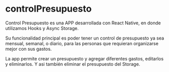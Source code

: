# controlPresupuesto

Control Presupuesto es una APP desarrollada con React Native, en donde utilizamos Hooks y Async Storage.

Su funcionalidad principal es poder tener un control de presupuesto ya sea mensual, semanal, o diario, para las personas que requieran organizarse mejor con sus gastos.

La app permite crear un presupuesto y agregar diferentes gastos, editarlos y eliminarlos. Y asi también eliminar el presupuesto del Storage.
